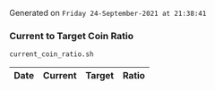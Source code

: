 Generated on `Friday 24-September-2021 at 21:38:41`

### Current to Target Coin Ratio
`current_coin_ratio.sh`

Date|Current|Target|Ratio
---|---|---|---
